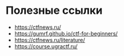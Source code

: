 # Полезные ссылки

- https://ctfnews.ru/
- https://gumrf.github.io/ctf-for-beginners/
- https://ctfnews.ru/literature/
- https://course.ugractf.ru/

